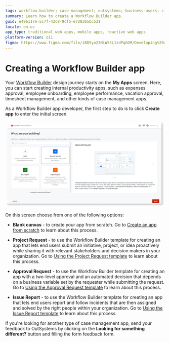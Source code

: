 ```yaml
---
tags: workflow-builder; case-management; outsystems; business-users; citizen-developers; citizen-dev; workflow
summary: Learn how to create a Workflow Builder app.
guid: e496117e-5c7f-43c8-9cf5-e728365bc531
locale: en-us
app_type: traditional web apps, mobile apps, reactive web apps
platform-version: o11
figma: https://www.figma.com/file/iBD5yo23NiW53L1zdPqGGM/Developing%20an%20Application?node-id=4376:914
---
```


# Creating a Workflow Builder app

Your [Workflow Builder](http://workflowbuilder.outsystems.com/) design journey starts on the **My Apps** screen. Here, you can start creating internal productivity apps, such as expenses approval, employee onboarding, employee performance, vacation approval, timesheet management, and other kinds of case management apps.

As a Workflow Builder app developer, the first step to do is to click **Create app** to enter the initial screen.

![Screenshot of the Workflow Builder templates selection screen with options for Blank Canvas, Project Request, Approval Request, and Issue Report](images/wfb-templates-screen.png "Workflow Builder Templates Screen")

On this screen choose from one of the following options:

* **Blank canvas** - to create your app from scratch. Go to [Create an app from scratch](how-create-app-from-scratch.md) to learn about this process.

* **Project Request** - to use the Workflow Builder template for creating an app that lets end users submit an initiative, project, or idea proactively while sharing it with relevant stakeholders and decision makers in your organization. Go to [Using the Project Request template](how-project-request-template.md) to learn about this process.

* **Approval Request** - to use the Workflow Builder template for creating an app with a two-level approval and an automated decision that depends on a business variable set by the requester while submitting the request. Go to [Using the Approval Request template](how-approval-request-template.md) to learn about this process.

* **Issue Report** - to use the Workflow Builder template for creating an app that lets end users report and follow incidents that are then assigned and solved by the right people within your organization. Go to [Using the Issue Report template](how-issue-report-template.md) to learn about this process.

<div class="info" markdown="1">

If you're looking for another type of case management app, send your feedback to OutSystems by clicking on the **Looking for something different?** button and filling the form feedback form.

</div>
